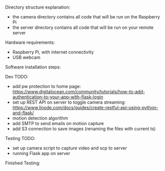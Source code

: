 Directory structure explanation:
- the camera directory contains all code that will be run on the Raspberry Pi
- the server directory contains all code that will be run on your remote server

Hardware requirements:
- Raspberry Pi, with internet connectivity
- USB webcam

Software installation steps:


Dev TODO:
- add pw protection to home page: https://www.digitalocean.com/community/tutorials/how-to-add-authentication-to-your-app-with-flask-login
- set up REST API on server to toggle camera streaming: https://www.linode.com/docs/guides/create-restful-api-using-python-and-flask/
- motion detection algorithm
- add SMTP to send emails on motion capture
- add S3 connection to save images (renaming the files with current ts)


Testing TODO:
- set up camera script to capture video and scp to server
- running Flask app on server

Finished Testing:
 